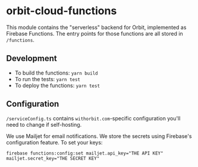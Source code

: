 # orbit-cloud-functions

This module contains the "serverless" backend for Orbit, implemented as Firebase Functions. The entry points for those functions are all stored in `/functions`.

## Development

* To build the functions: `yarn build`
* To run the tests: `yarn test`
* To deploy the functions: `yarn test`

## Configuration

`/serviceConfig.ts` contains `withorbit.com`-specific configuration you'll need to change if self-hosting.

We use Mailjet for email notifications. We store the secrets using Firebase's configuration feature. To set your keys:

```
firebase functions:config:set mailjet.api_key="THE API KEY" mailjet.secret_key="THE SECRET KEY"
```

